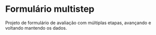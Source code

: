 # Formulário multistep

Projeto de formulário de avaliação com múltiplas etapas, avançando e voltando mantendo os dados.